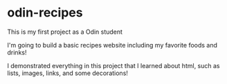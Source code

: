 # odin-recipes
This is my first project as a Odin student

I'm going to build a basic recipes website including my favorite foods and drinks!

I demonstrated everything in this project that I learned about html, such as lists, images, links, and some decorations!